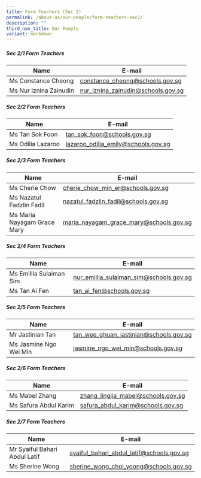 ```yaml
---
title: Form Teachers (Sec 2)
permalink: /about-us/our-people/form-teachers-sec2/
description: ""
third_nav_title: Our People
variant: markdown
---
```

##### Sec 2/1 Form Teachers

| Name | E-mail |
| -------- | -------- |
| Ms Constance Cheong     | [constance_cheong@schools.gov.sg](mailto:constance_cheong@schools.gov.sg)     |
| Ms Nur Iznina Zainudin     | [nur_iznina_zainudin@schools.gov.sg](mailto:nur_iznina_zainudin@schools.gov.sg)     |


##### Sec 2/2 Form Teachers

| Name | E-mail |
| -------- | -------- |
| Ms Tan Sok Foon     | [tan_sok_foon@schools.gov.sg](mailto:tan_sok_foon@schools.gov.sg)     |
| Ms Odilia Lazaroo     | [lazaroo_odilia_emily@schools.gov.sg](mailto:lazaroo_odilia_emily@schools.gov.sg)     |

##### Sec 2/3 Form Teachers

| Name | E-mail |
| -------- | -------- |
| Ms Cherie Chow     | [cherie_chow_min_er@schools.gov.sg](mailto:cherie_chow_min_er@schools.gov.sg)     |
| Ms Nazatul Fadzlin Fadil     | [nazatul_fadzlin_fadil@schools.gov.sg](mailto:nazatul_fadzlin_fadil@schools.gov.sg)     |
| Ms Maria Nayagam Grace Mary     | [maria_nayagam_grace_mary@schools.gov.sg](mailto:maria_nayagam_grace_mary@schools.gov.sg)     |

##### Sec 2/4 Form Teachers

| Name | E-mail |
| -------- | -------- |
| Ms Emillia Sulaiman Sim     | [nur_emillia_sulaiman_sim@schools.gov.sg](mailto:nur_emillia_sulaiman_sim@schools.gov.sg)     |
| Ms Tan Ai Fen     | [tan_ai_fen@schools.gov.sg](mailto:tan_ai_fen@schools.gov.sg)     |

##### Sec 2/5 Form Teachers

| Name | E-mail |
| -------- | -------- |
| Mr Jastinian Tan     | [tan_wee_ghuan_jastinian@schools.gov.sg](mailto:tan_wee_ghuan_jastinian@schools.gov.sg)     |
| Ms Jasmine Ngo Wei Min     | [jasmine_ngo_wei_min@schools.gov.sg](mailto:jasmine_ngo_wei_min@schools.gov.sg)     |

##### Sec 2/6 Form Teachers

| Name | E-mail |
| -------- | -------- |
| Ms Mabel Zhang     | [zhang_lingjia_mabel@schools.gov.sg](mailto:zhang_lingjia_mabel@schools.gov.sg)     |
| Ms Safura Abdul Karim     | [safura_abdul_karim@schools.gov.sg](mailto:safura_abdul_karim@schools.gov.sg)     |

##### Sec 2/7 Form Teachers

| Name | E-mail |
| -------- | -------- |
| Mr Syaiful Bahari Abdul Latif     | [syaiful_bahari_abdul_latif@schools.gov.sg](mailto:syaiful_bahari_abdul_latif@schools.gov.sg)     |
| Ms Sherine Wong     | [sherine_wong_choi_yoong@schools.gov.sg](mailto:sherine_wong_choi_yoong@schools.gov.sg)     |